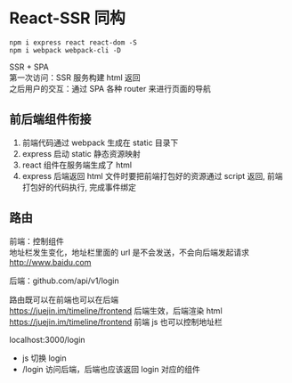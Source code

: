 # React-SSR 同构  
`npm i express react react-dom -S`  
`npm i webpack webpack-cli -D`  

SSR + SPA  
第一次访问：SSR 服务构建 html 返回  
之后用户的交互：通过 SPA 各种 router 来进行页面的导航  

## 前后端组件衔接  
1. 前端代码通过 webpack 生成在 static 目录下  
2. express 启动 static 静态资源映射  
3. react 组件在服务端生成了 html  
4. express 后端返回 html 文件时要把前端打包好的资源通过 script 返回, 前端打包好的代码执行, 完成事件绑定  

## 路由  
前端：控制组件  
地址栏发生变化，地址栏里面的 url 是不会发送，不会向后端发起请求  
http://www.baidu.com  

后端：github.com/api/v1/login  

路由既可以在前端也可以在后端  
https://juejin.im/timeline/frontend 后端生效，后端渲染 html
https://juejin.im/timeline/frontend 前端 js 也可以控制地址栏  

localhost:3000/login  
- js 切换 login  
- /login 访问后端，后端也应该返回 login 对应的组件  